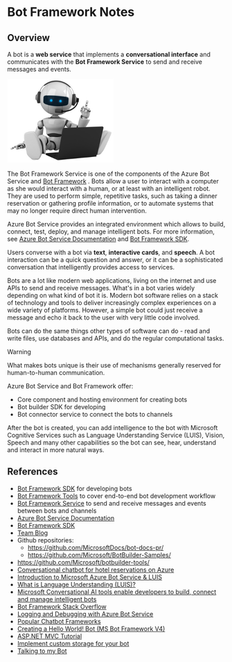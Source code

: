 # Bot Framework Notes

## Overview

A bot is a **web service** that implements a **conversational interface** and communicates with the **Bot Framework Service** to send and receive messages and events.

![robot icon](media/robot.PNG)

The Bot Framework Service is one of the components of the Azure Bot Service and [Bot Framework](https://dev.botframework.com/) .
Bots allow a user to interact with a computer as she would interact with a human, or at least with an intelligent robot. They are used to perform simple, repetitive tasks, such as taking a dinner reservation or gathering profile information, or to automate systems that may no longer require direct human intervention. 

Azure Bot Service provides an integrated environment which allows to build, connect, test, deploy, and manage intelligent bots.
For more information, see [Azure Bot Service Documentation]((https://docs.microsoft.com/en-us/azure/bot-service/?view=azure-bot-service-4.0)) and [Bot Framework SDK](https://docs.microsoft.com/en-us/azure/bot-service/dotnet/bot-builder-dotnet-overview?view=azure-bot-service-3.0).

Users converse with a bot via **text**, **interactive cards**, and **speech**. A bot interaction can be a quick question and answer, or it can be a sophisticated conversation that intelligently provides access to services.

Bots are a lot like modern web applications, living on the internet and use APIs to send and receive messages. What's in a bot varies widely depending on what kind of bot it is. Modern bot software relies on a stack of technology and tools to deliver increasingly complex experiences on a wide variety of platforms. However, a simple bot could just receive a message and echo it back to the user with very little code involved.

Bots can do the same things other types of software can do - read and write files, use databases and APIs, and do the regular computational tasks. 

> [!WARNING]
> What makes bots unique is their use of mechanisms generally reserved for human-to-human communication.

Azure Bot Service and Bot Framework offer:

- Core component and hosting environment for creating bots
- Bot builder SDK for developing
- Bot connector service to connect the bots to channels

After the bot is created, you can add intelligence to the bot with Microsoft Cognitive Services such as Language Understanding Service (LUIS), Vision, Speech and many other capabilities so the bot can see, hear, understand and interact in more natural ways.

## References

- [Bot Framework SDK](https://docs.microsoft.com/en-us/azure/bot-service/dotnet/bot-builder-dotnet-overview?view=azure-bot-service-3.0) for developing bots
- [Bot Framework Tools](https://github.com/Microsoft/botbuilder-tools) to cover end-to-end bot development workflow
- [Bot Framework Service](https://docs.microsoft.com/en-us/azure/bot-service/bot-service-overview-introduction?view=azure-bot-service-4.0) to send and receive messages and events between bots and channels
- [Azure Bot Service Documentation](https://docs.microsoft.com/en-us/azure/bot-service/?view=azure-bot-service-4.0)
- [Bot Framework SDK](https://docs.microsoft.com/en-us/azure/bot-service/dotnet/bot-builder-dotnet-overview?view=azure-bot-service-3.0)
- [Team Blog](https://dev.botframework.com/)
- Github repositories:
  - https://github.com/MicrosoftDocs/bot-docs-pr/
  - https://github.com/Microsoft/BotBuilder-Samples/
 - https://github.com/Microsoft/botbuilder-tools/
 - [Conversational chatbot for hotel reservations on Azure](https://docs.microsoft.com/en-us/azure/architecture/example-scenario/ai/commerce-chatbot)
- [Introduction to Microsoft Azure Bot Service & LUIS](https://medium.com/@ashish_fagna/introduction-to-microsoft-azure-bot-service-luis-language-understanding-8826d29d013e)
- [What is Language Understanding (LUIS)?](https://docs.microsoft.com/en-us/azure/cognitive-services/luis/what-is-luis)
- [Microsoft Conversational AI tools enable developers to build, connect and manage intelligent bots](https://azure.microsoft.com/en-us/blog/microsoft-conversational-ai-tools-enable-developers-to-build-connect-and-manage-intelligent-bots/)
- [Bot Framework Stack Overflow](https://stackoverflow.com/questions/tagged/botframework)
- [Logging and Debugging with Azure Bot Service](https://azure.github.io/learnAnalytics-AdvancedFeaturesforMicrosoftBotFramework/lab01-logging_chat_conversations/0_README.html)
- [Popular Chatbot Frameworks](https://discover.bot/bot-talk/beginners-guide-bots/popular-chatbot-frameworks/?ref=GADW-cpc-y2fxvw5g&pk_campaign=GADW-Search)
- [Creating a Hello World! Bot (MS Bot Framework V4)](http://aihelpwebsite.com/Blog/EntryId/1030/Creating-a-Hello-World-Bot-MS-Bot-Framework-V4-Preview-Edition)
- [ASP.NET MVC Tutorial](https://www.tutorialspoint.com/asp.net_mvc/index.htm)
- [Implement custom storage for your bot](https://docs.microsoft.com/en-us/azure/bot-service/bot-builder-custom-storage?view=azure-bot-service-4.0)
- [Talking to my Bot](https://github.com/Microsoft/ailab/tree/master/BuildAnIntelligentBot)

